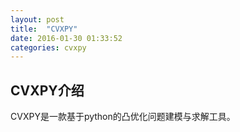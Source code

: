 ```yaml
---
layout: post
title:  "CVXPY"
date: 2016-01-30 01:33:52
categories: cvxpy
---
```

## CVXPY介绍
CVXPY是一款基于python的凸优化问题建模与求解工具。